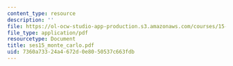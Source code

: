 ```yaml
---
content_type: resource
description: ''
file: https://ol-ocw-studio-app-production.s3.amazonaws.com/courses/15-066j-system-optimization-and-analysis-for-manufacturing-summer-2003/7360a73324a4672d0e8050537c663fdb_ses15_monte_carlo.pdf
file_type: application/pdf
resourcetype: Document
title: ses15_monte_carlo.pdf
uid: 7360a733-24a4-672d-0e80-50537c663fdb
---
```

